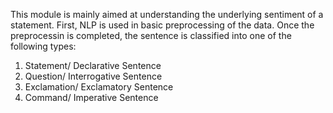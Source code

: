 This module is mainly aimed at understanding the underlying sentiment of a statement. 
First, NLP is used in basic preprocessing of the data. Once the preprocessin is completed, the sentence is classified into one of the following types:

1. Statement/ Declarative Sentence
2. Question/ Interrogative Sentence
3. Exclamation/ Exclamatory Sentence
4. Command/ Imperative Sentence
